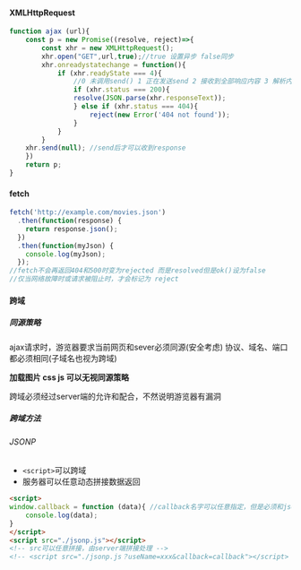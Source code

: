 #### XMLHttpRequest

```js
function ajax (url){
    const p = new Promise((resolve, reject)=>{
        const xhr = new XMLHttpRequest();
        xhr.open("GET",url,true);//true 设置异步 false同步
        xhr.onreadystatechange = function(){
            if (xhr.readyState === 4){ 
                //0 未调用send() 1 正在发送send 2 接收到全部响应内容 3 解析内容 4 完成解析，可在客户端调用
                if (xhr.status === 200){
                resolve(JSON.parse(xhr.responseText));
                } else if (xhr.status === 404){
                    reject(new Error('404 not found'));
                }
            }
        }
    xhr.send(null); //send后才可以收到response
    })
    return p;
}
```

#### fetch

```js
fetch('http://example.com/movies.json')
  .then(function(response) {
    return response.json();
  })
  .then(function(myJson) {
    console.log(myJson);
  });
//fetch不会再返回404和500时变为rejected 而是resolved但是ok()设为false
//仅当网络故障时或请求被阻止时，才会标记为 reject
```


#### 跨域

##### 同源策略

ajax请求时，游览器要求当前网页和sever必须同源(安全考虑)
协议、域名、端口都必须相同(子域名也视为跨域)

**加载图片 css js 可以无视同源策略**

跨域必须经过server端的允许和配合，不然说明游览器有漏洞

##### 跨域方法

###### JSONP

- `<script>`可以跨域
- 服务器可以任意动态拼接数据返回

```html
<script>
window.callback = function (data){ //callback名字可以任意指定，但是必须和jsonp.js里的名字相同
    console.log(data);
}
</script>
<script src="./jsonp.js"></script>
<!-- src可以任意拼接，由server端拼接处理 -->
<!-- <script src="./jsonp.js？useName=xxx&callback=callback"></script> -->
```
